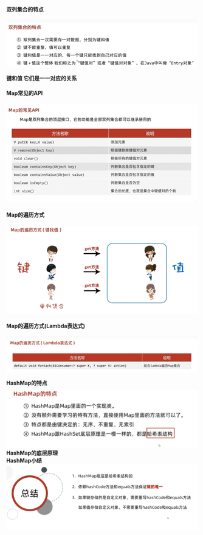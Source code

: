 #### 双列集合的特点

![img.png](document.image/双列集合的特点.png)

**键和值 它们是一一对应的关系**

#### Map常见的API

![img.png](document.image/Map常见的API.png)

#### Map的遍历方式

![img.png](document.image/Map的遍历方式.png)

#### Map的遍历方式(Lambda表达式)

![img.png](document.image/Map的遍历方式(Lambda表达式).png)  

**HashMap的特点**  
![img.png](document.image/HashMap的特点.png)  
**HashMap的底层原理**  
**HashMap小结**  
![img.png](document.image/HashMap小结.png)